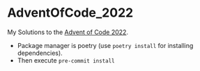 # AdventOfCode_2022

My Solutions to the [Advent of Code 2022](https://adventofcode.com/2022).

- Package manager is poetry (use `poetry install` for installing dependencies).
- Then execute `pre-commit install`
